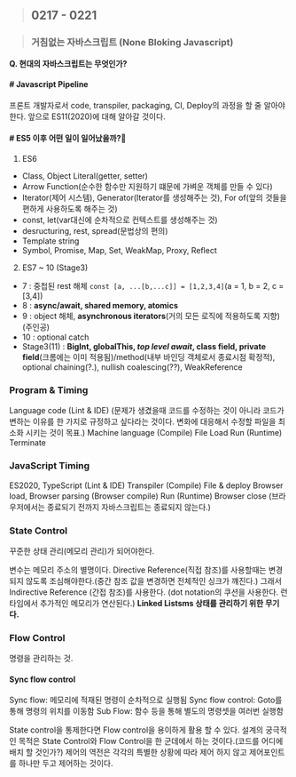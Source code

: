 > ## 0217 - 0221

> ### 거침없는 자바스크립트 (None Bloking Javascript)

**Q. 현대의 자바스크립트는 무엇인가?**

#### # Javascript Pipeline

프론트 개발자로서 code, transpiler, packaging, CI, Deploy의 과정을 할 줄 알아야 한다. 앞으로 ES11(2020)에 대해 알아갈 것이다.

#### # ES5 이후 어떤 일이 일어났을까?

1. ES6

- Class, Object Literal(getter, setter)
- Arrow Function(순수한 함수만 지원하기 떄문에 가벼운 객체를 만들 수 있다)
- Iterator(제어 시스템), Generator(Iterator를 생성해주는 것), For of(앞의 것들을 편하게 사용하도록 해주는 것)
- const, let(var대신에 순차적으로 컨텍스트를 생성해주는 것)
- desructuring, rest, spread(문법상의 편의)
- Template string
- Symbol, Promise, Map, Set, WeakMap, Proxy, Reflect

2. ES7 ~ 10 (Stage3)

- 7 : 중첩된 rest 해체 `const [a, ...[b,...c]] = [1,2,3,4]`(a = 1, b = 2, c = [3,4])
- 8 : **async/await, shared memory, atomics**
- 9 : object 해체, **asynchronous iterators**(거의 모든 로직에 적용하도록 지향)(주인공)
- 10 : optional catch
- Stage3(11) : **BigInt, globalThis, ***top level await***, class field, private field**(크롬에는 이미 적용됨)/method(내부 바인딩 객체로서 종료시점 확정적), optional chaining(?.), nullish coalescing(??), WeakReference

### Program & Timing

Language code (Lint & IDE)  (문제가 생겼을때 코드를 수정하는 것이 아니라 코드가 변하는 이유를 한 가지로 규정하고 싶다라는 것이다. 변화에 대응해서 수정할 파일을 최소화 시키는 것이 목표.)
Machine language (Compile)
File
Load
Run (Runtime)
Terminate

### JavaScript Timing

ES2020, TypeScript (Lint & IDE)
Transpiler (Compile)
File & deploy
Browser load, Browser parsing (Browser compile)
Run (Runtime)
Browser close  (브라우저에서는 종료되기 전까지 자바스크립트는 종료되지 않는다.)

### State Control

꾸준한 상태 관리(메모리 관리)가 되어야한다.

변수는 메모리 주소의 별명이다. Directive Reference(직접 참조)를 사용할때는 변경되지 않도록 조심해야한다.(중간 참조 값을 변경하면 전체적인 싱크가 꺠진다.) 그래서 Indirective Reference
(간접 참조)를 사용한다. (dot notation의 쿠션을 사용한다. 런타임에서 추가적인 메모리가 연산된다.) **Linked Listsms 상태를 관리하기 위한 무기다.**

### Flow Control

명령을 관리하는 것.

#### Sync flow control
Sync flow: 메모리에 적재된 명령이 순차적으로 실행됨
Sync flow control: Goto를 통해 명령의 위치를 이동함
Sub Flow: 함수 등을 통해 별도의 명령셋을 여러번 실행함

State control을 통제한다면 Flow control을 용이하게 활용 할 수 있다.
설계의 궁극적인 목적은 State Control와 Flow Control을 한 군데에서 하는 것이다.(코드를 어디에 배치 할 것인가?) 제어의 역전은 각각의 특별한 상황에 따라 제어 하지 않고 제어포인트를 하나만 두고 제어하는 것이다.